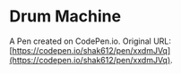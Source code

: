 # Drum Machine

A Pen created on CodePen.io. Original URL: [https://codepen.io/shak612/pen/xxdmJVq](https://codepen.io/shak612/pen/xxdmJVq).


